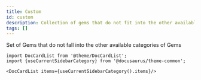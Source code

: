 ```yaml
---
title: Custom
id: custom
description: Collection of gems that do not fit into the other available categories
tags: []
---
```


Set of Gems that do not fall into the other available categories of Gems

```mdx-code-block
import DocCardList from '@theme/DocCardList';
import {useCurrentSidebarCategory} from '@docusaurus/theme-common';

<DocCardList items={useCurrentSidebarCategory().items}/>
```
